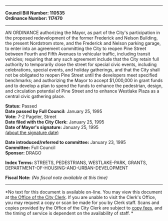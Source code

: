 * * * * *  
  
**Council Bill Number: [](#h0)[](#h2)110535**   
**Ordinance Number: 117470**  
  
* * * * *  
  
AN ORDINANCE authorizing the Mayor, as part of the City's participation in the proposed redevelopment of the former Frederick and Nelson Building, the present Nordstrom store, and the Frederick and Nelson parking garage, to enter into an agreement committing the City to reopen Pine Street between Fourth and Fifth Avenues to vehicular traffic, including transit vehicles; requiring that any such agreement include that the City retain full authority to temporarily close the street for special civic events, including celebrations, special events, and holiday gatherings, and that the City shall not be obligated to reopen Pine Street until the developers meet specified benchmarks; and authorizing the Mayor to accept $1,000,000 in grant funds and to develop a plan to spend the funds to enhance the pedestrian, design, and circulation potential of Pine Street and to enhance Westlake Plaza as a central civic gathering place.  
  
**Status:** Passed   
**Date passed by Full Council:** January 25, 1995   
**Vote:** 7-2 Pageler, Street   
**Date filed with the City Clerk:** January 25, 1995   
**Date of Mayor's signature:** January 25, 1995   
[(about the signature date)](/~public/approvaldate.htm)   
  
  
**Date introduced/referred to committee:** January 23, 1995   
**Committee:** Full Council   
**Sponsor:** DRAGO   
  
**Index Terms:** STREETS, PEDESTRIANS, WESTLAKE-PARK, GRANTS, DEPARTMENT-OF-HOUSING-AND-URBAN-DEVELOPMENT  
  
**Fiscal Note:** *(No fiscal note available at this time)*  
  
* * * * *  
  
*No text for this document is available on-line. You may view this document at [the Office of the City Clerk](http://www.seattle.gov/leg/clerk/contactUs.htm). If you are unable to visit the Clerk's Office, you may request a copy or scan be made for you by Clerk staff. Scans and copies provided by the Office of the City Clerk are subject to [copy fees](http://clerk.seattle.gov/~public/clerkfees.htm), and the timing of service is dependent on the availability of staff. *  
  
  
